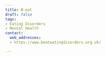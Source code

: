 ```yaml
---
title: B-eat
draft: false
tags:
- Eating Disorders
- Mental Health
contact:
  web_addresses:
  - https://www.beateatingdisorders.org.uk/

---
```


